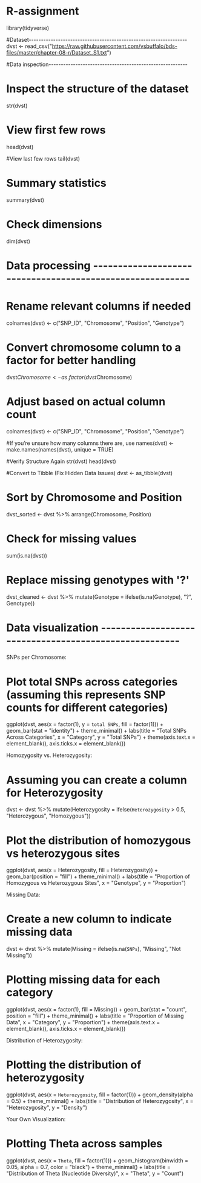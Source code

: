 # R-assignment

library(tidyverse)

#Dataset-----------------------------------------------------------------
dvst <- read_csv("https://raw.githubusercontent.com/vsbuffalo/bds-files/master/chapter-08-r/Dataset_S1.txt")

#Data inspection---------------------------------------------------------
# Inspect the structure of the dataset
str(dvst)

# View first few rows
head(dvst)

#View last few rows
tail(dvst)

# Summary statistics
summary(dvst)

# Check dimensions
dim(dvst)

# Data processing ---------------------------------------------------------
# Rename relevant columns if needed
colnames(dvst) <- c("SNP_ID", "Chromosome", "Position", "Genotype")

# Convert chromosome column to a factor for better handling
dvst$Chromosome <- as.factor(dvst$Chromosome)

# Adjust based on actual column count
colnames(dvst) <- c("SNP_ID", "Chromosome", "Position", "Genotype")

#If you’re unsure how many columns there are, use
names(dvst) <- make.names(names(dvst), unique = TRUE)

#Verify Structure Again
str(dvst)
head(dvst)

#Convert to Tibble (Fix Hidden Data Issues)
dvst <- as_tibble(dvst)

# Sort by Chromosome and Position
dvst_sorted <- dvst %>% arrange(Chromosome, Position)

# Check for missing values
sum(is.na(dvst))

# Replace missing genotypes with '?'
dvst_cleaned <- dvst %>%
  mutate(Genotype = ifelse(is.na(Genotype), "?", Genotype))

# Data visualization ------------------------------------------------------

SNPs per Chromosome:
  
  # Plot total SNPs across categories (assuming this represents SNP counts for different categories)
  ggplot(dvst, aes(x = factor(1), y = `total SNPs`, fill = factor(1))) +
  geom_bar(stat = "identity") +
  theme_minimal() +
  labs(title = "Total SNPs Across Categories", x = "Category", y = "Total SNPs") +
  theme(axis.text.x = element_blank(), axis.ticks.x = element_blank())

Homozygosity vs. Heterozygosity:
  
  # Assuming you can create a column for Heterozygosity
  dvst <- dvst %>%
  mutate(Heterozygosity = ifelse(`Heterozygosity` > 0.5, "Heterozygous", "Homozygous"))

# Plot the distribution of homozygous vs heterozygous sites
ggplot(dvst, aes(x = Heterozygosity, fill = Heterozygosity)) +
  geom_bar(position = "fill") +
  theme_minimal() +
  labs(title = "Proportion of Homozygous vs Heterozygous Sites", x = "Genotype", y = "Proportion")

Missing Data:
  
  # Create a new column to indicate missing data
  dvst <- dvst %>%
  mutate(Missing = ifelse(is.na(`SNPs`), "Missing", "Not Missing"))

# Plotting missing data for each category
ggplot(dvst, aes(x = factor(1), fill = Missing)) +
  geom_bar(stat = "count", position = "fill") +
  theme_minimal() +
  labs(title = "Proportion of Missing Data", x = "Category", y = "Proportion") +
  theme(axis.text.x = element_blank(), axis.ticks.x = element_blank())

Distribution of Heterozygosity:
  
  # Plotting the distribution of heterozygosity
  ggplot(dvst, aes(x = `Heterozygosity`, fill = factor(1))) +
  geom_density(alpha = 0.5) +
  theme_minimal() +
  labs(title = "Distribution of Heterozygosity", x = "Heterozygosity", y = "Density")

Your Own Visualization:
  
  # Plotting Theta across samples
  ggplot(dvst, aes(x = `Theta`, fill = factor(1))) +
  geom_histogram(binwidth = 0.05, alpha = 0.7, color = "black") +
  theme_minimal() +
  labs(title = "Distribution of Theta (Nucleotide Diversity)", x = "Theta", y = "Count")
